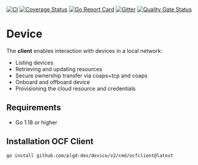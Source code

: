[![CI](https://github.com/plgd-dev/device/workflows/CI/badge.svg)](https://github.com/plgd-dev/device/actions?query=workflow%3ACI)
[![Coverage Status](https://codecov.io/gh/plgd-dev/device/branch/main/graph/badge.svg)](https://codecov.io/gh/plgd-dev/device)
[![Go Report Card](https://goreportcard.com/badge/plgd-dev/device)](https://goreportcard.com/report/plgd-dev/device)
[![Gitter](https://badges.gitter.im/ocfcloud/Lobby.svg)](https://gitter.im/ocfcloud/Lobby?utm_source=badge&utm_medium=badge&utm_campaign=pr-badge)
[![Quality Gate Status](https://sonarcloud.io/api/project_badges/measure?project=plgd-dev_sdk&metric=alert_status)](https://sonarcloud.io/dashboard?id=plgd-dev_sdk)

# Device

The **client** enables interaction with devices in a local network:

- Listing devices
- Retrieving and updating resources
- Secure ownership transfer via coaps+tcp and coaps
- Onboard and offboard device
- Provisioning the cloud resource and credentials

## Requirements

- Go 1.18 or higher

## Installation OCF Client

```bash
go install github.com/plgd-dev/device/v2/cmd/ocfclient@latest
```
